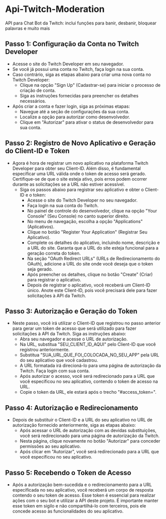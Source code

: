 # Api-Twitch-Moderation
API para Chat Bot da Twitch: inclui funções para banir, desbanir, bloquear palavras e muito mais

## Passo 1: Configuração da Conta no Twitch Developer
- Acesse o site do Twitch Developer em seu navegador.
- Se você já possui uma conta no Twitch, faça login na sua conta.
- Caso contrário, siga as etapas abaixo para criar uma nova conta no Twitch Developer:
  - Clique na opção "Sign Up" (Cadastrar-se) para iniciar o processo de criação de conta.
  - Siga as instruções fornecidas para preencher os detalhes necessários.
- Após criar a conta e fazer login, siga as próximas etapas:
  - Navegue até a seção de configurações da sua conta.
  - Localize a opção para autorizar como desenvolvedor.
  - Clique em "Autorizar" para ativar o status de desenvolvedor para sua conta.

## Passo 2: Registro de Novo Aplicativo e Geração do Client-ID e Token
- Agora é hora de registrar um novo aplicativo na plataforma Twitch Developer para obter seu Client-ID. Além disso, é fundamental especificar uma URL válida onde o token de acesso será gerado. Certifique-se de que o site esteja ativo, pois erros podem ocorrer durante as solicitações se a URL não estiver acessível.
  - Siga os passos abaixo para registrar seu aplicativo e obter o Client-ID e o token:
    - Acesse o site do Twitch Developer no seu navegador.
    - Faça login na sua conta do Twitch.
    - No painel de controle do desenvolvedor, clique na opção "Your Console" (Seu Console) no canto superior direito.
    - No menu de navegação, escolha a opção "Applications" (Aplicativos).
    - Clique no botão "Register Your Application" (Registrar Seu Aplicativo).
    - Complete os detalhes do aplicativo, incluindo nome, descrição e a URL do site. Garanta que a URL do site esteja funcional para a geração correta do token.
    - Na seção "OAuth Redirect URLs" (URLs de Redirecionamento do OAuth), adicione a URL do site onde você deseja que o token seja gerado.
    - Após preencher os detalhes, clique no botão "Create" (Criar) para registrar o aplicativo.
    - Depois de registrar o aplicativo, você receberá um Client-ID único. Anote este Client-ID, pois você precisará dele para fazer solicitações à API da Twitch.

## Passo 3: Autorização e Geração do Token
- Neste passo, você irá utilizar o Client-ID que registrou no passo anterior para gerar um token de acesso que será utilizado para fazer solicitações à API da Twitch. Siga as instruções abaixo:
  - Abra seu navegador e acesse o URL de autorização.
  - Na URL, substitua "SEU_CLIENT_ID_AQUI" pelo Client-ID que você registrou anteriormente.
  - Substitua "SUA_URL_QUE_FOI_COLOCADA_NO_SEU_APP" pela URL do seu aplicativo que você cadastrou.
  - A URL formatada irá direcioná-lo para uma página de autorização da Twitch. Faça login com sua conta.
  - Após autorizar o acesso, você será redirecionado para a URL que você especificou no seu aplicativo, contendo o token de acesso na URL.
  - Copie o token da URL, ele estará após o trecho "#access_token=".

## Passo 4: Autorização e Redirecionamento
- Depois de substituir o Client-ID e a URL do seu aplicativo no URL de autorização fornecido anteriormente, siga as etapas abaixo:
  - Após acessar o URL de autorização com as devidas substituições, você será redirecionado para uma página de autorização da Twitch.
  - Nesta página, clique novamente no botão "Autorizar" para conceder permissões ao seu aplicativo.
  - Após clicar em "Autorizar", você será redirecionado para a URL que você especificou no seu aplicativo.

## Passo 5: Recebendo o Token de Acesso
- Após a autorização bem-sucedida e o redirecionamento para a URL especificada no seu aplicativo, você receberá um corpo de resposta contendo o seu token de acesso. Esse token é essencial para realizar ações com o seu bot e utilizar a API deste projeto. É importante manter esse token em sigilo e não compartilhá-lo com terceiros, pois ele concede acesso às funcionalidades do seu aplicativo.
